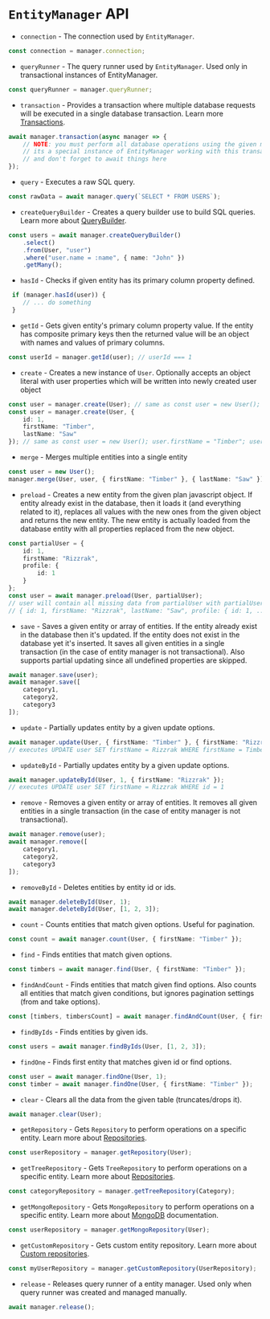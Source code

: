 # `EntityManager` API

* `connection` - The connection used by `EntityManager`.

```typescript
const connection = manager.connection;
```

* `queryRunner` - The query runner used by `EntityManager`.
Used only in transactional instances of EntityManager.

```typescript
const queryRunner = manager.queryRunner;
```

* `transaction` - Provides a transaction where multiple database requests will be executed in a single database transaction.
Learn more [Transactions](./transactions.md).

```typescript
await manager.transaction(async manager => {
    // NOTE: you must perform all database operations using the given manager instance
    // its a special instance of EntityManager working with this transaction
    // and don't forget to await things here
});
```

* `query` - Executes a raw SQL query.

```typescript
const rawData = await manager.query(`SELECT * FROM USERS`);
```

* `createQueryBuilder` - Creates a query builder use to build SQL queries.
Learn more about [QueryBuilder](select-query-builder.md).

```typescript
const users = await manager.createQueryBuilder()
    .select()
    .from(User, "user")
    .where("user.name = :name", { name: "John" })
    .getMany();
```

* `hasId` - Checks if given entity has its primary column property defined.

```typescript
 if (manager.hasId(user)) {
    // ... do something
 }
```

* `getId` - Gets given entity's primary column property value. 
If the entity has composite primary keys then the returned value will be an object with names and values of primary columns.

```typescript
const userId = manager.getId(user); // userId === 1
```

* `create` - Creates a new instance of `User`. Optionally accepts an object literal with user properties
which will be written into newly created user object

```typescript
const user = manager.create(User); // same as const user = new User();
const user = manager.create(User, {
    id: 1,
    firstName: "Timber",
    lastName: "Saw"
}); // same as const user = new User(); user.firstName = "Timber"; user.lastName = "Saw";
```

* `merge` - Merges multiple entities into a single entity

```typescript
const user = new User();
manager.merge(User, user, { firstName: "Timber" }, { lastName: "Saw" }); // same as user.firstName = "Timber"; user.lastName = "Saw";
```

* `preload` - Creates a new entity from the given plan javascript object. If entity already exist in the database, then
it loads it (and everything related to it), replaces all values with the new ones from the given object
and returns the new entity. The new entity is actually loaded from the database entity with all properties
replaced from the new object.

```typescript
const partialUser = {
    id: 1,
    firstName: "Rizzrak",
    profile: {
        id: 1
    }
};
const user = await manager.preload(User, partialUser);
// user will contain all missing data from partialUser with partialUser property values:
// { id: 1, firstName: "Rizzrak", lastName: "Saw", profile: { id: 1, ... } }
```

* `save` - Saves a given entity or array of entities.
If the entity already exist in the database then it's updated.
If the entity does not exist in the database yet it's inserted.
It saves all given entities in a single transaction (in the case of entity manager is not transactional).
Also supports partial updating since all undefined properties are skipped.

```typescript
await manager.save(user);
await manager.save([
    category1,
    category2,
    category3
]);
```

* `update` - Partially updates entity by a given update options.

```typescript
await manager.update(User, { firstName: "Timber" }, { firstName: "Rizzrak" });
// executes UPDATE user SET firstName = Rizzrak WHERE firstName = Timber
```

* `updateById` - Partially updates entity by a given update options.

```typescript
await manager.updateById(User, 1, { firstName: "Rizzrak" });
// executes UPDATE user SET firstName = Rizzrak WHERE id = 1
```

* `remove` - Removes a given entity or array of entities.
It removes all given entities in a single transaction (in the case of entity manager is not transactional).

```typescript
await manager.remove(user);
await manager.remove([
    category1,
    category2,
    category3
]);
```

* `removeById` - Deletes entities by entity id or ids.

```typescript
await manager.deleteById(User, 1);
await manager.deleteById(User, [1, 2, 3]);
```

* `count` - Counts entities that match given options. Useful for pagination.

```typescript
const count = await manager.count(User, { firstName: "Timber" });
```

* `find` - Finds entities that match given options.

```typescript
const timbers = await manager.find(User, { firstName: "Timber" });
```

* `findAndCount` - Finds entities that match given find options.
Also counts all entities that match given conditions,
but ignores pagination settings (from and take options).

```typescript
const [timbers, timbersCount] = await manager.findAndCount(User, { firstName: "Timber" });
```

* `findByIds` - Finds entities by given ids.

```typescript
const users = await manager.findByIds(User, [1, 2, 3]);
```

* `findOne` - Finds first entity that matches given id or find options.

```typescript
const user = await manager.findOne(User, 1);
const timber = await manager.findOne(User, { firstName: "Timber" });
```

* `clear` - Clears all the data from the given table (truncates/drops it).

```typescript
await manager.clear(User);
```

* `getRepository` - Gets `Repository` to perform operations on a specific entity.
 Learn more about [Repositories](working-with-entity-manager.md).

```typescript
const userRepository = manager.getRepository(User);
```

* `getTreeRepository` - Gets `TreeRepository` to perform operations on a specific entity.
 Learn more about [Repositories](working-with-entity-manager.md).

```typescript
const categoryRepository = manager.getTreeRepository(Category);
```

* `getMongoRepository` - Gets `MongoRepository` to perform operations on a specific entity.
 Learn more about [MongoDB](./mongodb.md) documentation.

```typescript
const userRepository = manager.getMongoRepository(User);
```

* `getCustomRepository` - Gets custom entity repository.
 Learn more about [Custom repositories](working-with-entity-manager.md).

```typescript
const myUserRepository = manager.getCustomRepository(UserRepository);
```

* `release` - Releases query runner of a entity manager. 
Used only when query runner was created and managed manually.

```typescript
await manager.release();
```